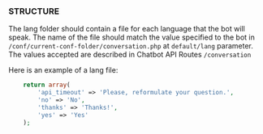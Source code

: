 ### STRUCTURE
The lang folder should contain a file for each language that the bot will speak. The name of the file should match the value specified to the bot in `/conf/current-conf-folder/conversation.php` at `default/lang` parameter. The values accepted are described in Chatbot API Routes `/conversation`

Here is an example of a lang file:
```php
    return array(
        'api_timeout' => 'Please, reformulate your question.',
        'no' => 'No',
        'thanks' => 'Thanks!',
        'yes' => 'Yes'
	);
```
